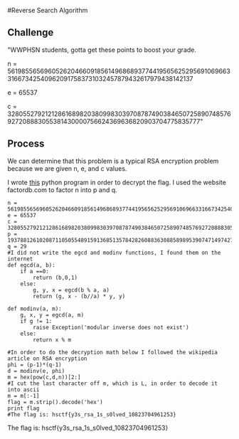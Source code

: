 #Reverse Search Algorithm

## Challenge

"WWPHSN students, gotta get these points to boost your grade.

n = 561985565696052620466091856149686893774419565625295691069663316673425409620917583731032457879432617979438142137

e = 65537

c = 328055279212128616898203809983039708787490384650725890748576927208883055381430000756624369636820903704775835777"

## Process

We can determine that this problem is a typical RSA encryption problem because we are given n, e, and c values.

I wrote [this](RSA_Breaker.py) python program in order to decrypt the flag. I used the website factordb.com to factor n into p and q. 
```
n = 561985565696052620466091856149686893774419565625295691069663316673425409620917583731032457879432617979438142137
e = 65537
c = 328055279212128616898203809983039708787490384650725890748576927208883055381430000756624369636820903704775835777
p = 19378812610208711050554891591368513578428260883630885898953907471497427917962675301070084754463193723428901453
q = 29
#I did not write the egcd and modinv functions, I found them on the internet
def egcd(a, b):
    if a ==0:
        return (b,0,1)
    else:
        g, y, x = egcd(b % a, a)
        return (g, x - (b//a) * y, y)

def modinv(a, m):
    g, x, y = egcd(a, m)
    if g != 1:
        raise Exception('modular inverse does not exist')
    else:
        return x % m

#In order to do the decryption math below I followed the wikipedia article on RSA encryption
phi = (p-1)*(q-1)
d = modinv(e, phi)
m = hex(pow(c,d,n))[2:]
#I cut the last character off m, which is L, in order to decode it into ascii
m = m[:-1]
flag = m.strip().decode('hex')
print flag
#The flag is: hsctf{y3s_rsa_1s_s0lved_10823704961253}
```

The flag is: hsctf{y3s_rsa_1s_s0lved_10823704961253}